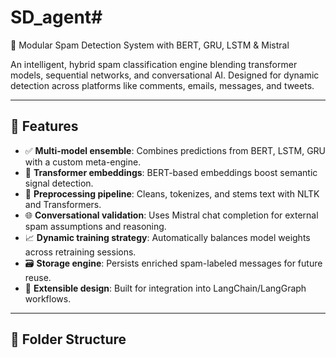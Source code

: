 # SD_agent# 
🧠 Modular Spam Detection System with BERT, GRU, LSTM & Mistral

An intelligent, hybrid spam classification engine blending transformer models, sequential networks, and conversational AI. Designed for dynamic detection across platforms like comments, emails, messages, and tweets.

---

## 🚀 Features

- ✅ **Multi-model ensemble**: Combines predictions from BERT, LSTM, GRU with a custom meta-engine.
- 🧠 **Transformer embeddings**: BERT-based embeddings boost semantic signal detection.
- 🧩 **Preprocessing pipeline**: Cleans, tokenizes, and stems text with NLTK and Transformers.
- 🌐 **Conversational validation**: Uses Mistral chat completion for external spam assumptions and reasoning.
- 📈 **Dynamic training strategy**: Automatically balances model weights across retraining sessions.
- 🗃️ **Storage engine**: Persists enriched spam-labeled messages for future reuse.
- 🔧 **Extensible design**: Built for integration into LangChain/LangGraph workflows.

---

## 📁 Folder Structure

